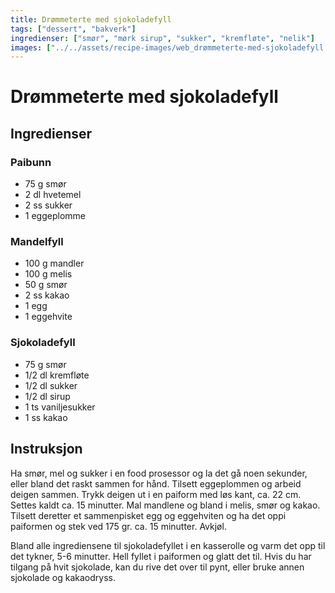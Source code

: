 ```yaml
---
title: Drømmeterte med sjokoladefyll
tags: ["dessert", "bakverk"]
ingredienser: ["smør", "mørk sirup", "sukker", "kremfløte", "nelik"]
images: ["../../assets/recipe-images/web_drømmeterte-med-sjokoladefyll.jpg"]
---
```


# Drømmeterte med sjokoladefyll

## Ingredienser

### Paibunn

- 75 g smør
- 2 dl hvetemel
- 2 ss sukker
- 1 eggeplomme

### Mandelfyll

- 100 g mandler
- 100 g melis
- 50 g smør
- 2 ss kakao
- 1 egg
- 1 eggehvite

### Sjokoladefyll

- 75 g smør
- 1/2 dl kremfløte
- 1/2 dl sukker
- 1/2 dl sirup
- 1 ts vaniljesukker
- 1 ss kakao

## Instruksjon

Ha smør, mel og sukker i en food prosessor og la det gå noen sekunder, eller bland det raskt sammen for hånd. Tilsett eggeplommen og arbeid deigen sammen. Trykk deigen ut i en paiform med løs kant, ca. 22 cm. Settes kaldt ca. 15 minutter. Mal mandlene og bland i melis, smør og kakao. Tilsett deretter et sammenpisket egg og eggehviten og ha det oppi paiformen og stek ved 175 gr. ca. 15 minutter. Avkjøl.

Bland alle ingrediensene til sjokoladefyllet i en kasserolle og varm det opp til det tykner, 5-6 minutter. Hell fyllet i paiformen og glatt det til. Hvis du har tilgang på hvit sjokolade, kan du rive det over til pynt, eller bruke annen sjokolade og kakaodryss.
